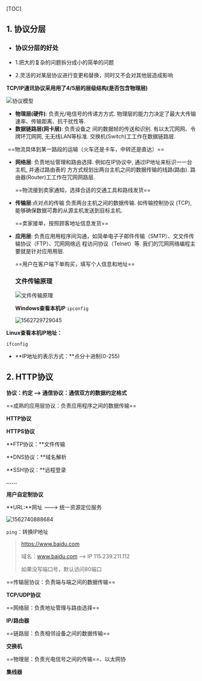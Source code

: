 [TOC]

## 1. 协议分层

- ### 协议分层的好处

- 1.把大的复杂的问题拆分成小的简单的问题

- 2.灵活的对某层协议进行变更和替换，同时又不会对其他层造成影响

  

**TCP/IP通讯协议采⽤用了4/5层的层级结构(是否包含物理层)**

![协议模型](C:\Users\j2726\AppData\Roaming\Typora\typora-user-images\1562724499793.png)

- **物理层(硬件)**: 负责光/电信号的传递⽅方式. 物理层的能⼒力决定了最⼤大传输速率、传输距离、抗干扰性等. 
- **数据链路层(网卡层)**: 负责设备之         间的数据帧的传送和识别. 
  有以太⺴⽹网、令牌环⺴⽹网, ⽆无线LAN等标准. 交换机(Switch)⼯工作在数据链路层.

​      ==物流具体到某一路段的运输（火车还是卡车，中转还是直达）==

- **网络层**: 负责地址管理和路由选择. 例如在IP协议中, 通过IP地址来标识⼀一台主机, 并通过路由表的
  ⽅方式规划出两台主机之间的数据传输的线路(路由). 路由器(Router)⼯工作在⺴⽹网路层.

  ==物流接到卖家通知，选择合适的交通工具和路线发货==

- **传输层**:点对点的传输 负责两台主机之间的数据传输. 如传输控制协议 (TCP), 能够确保数据可靠的从源主机发送到目标主机.

  ==卖家接单，按照顾客地址信息发货==

- **应用层**: 负责应⽤用程序间沟通，如简单电⼦子邮件传输（SMTP）、⽂文件传输协议（FTP）、⺴⽹网络远
  程访问协议（Telnet）等. 我们的⺴⽹网络编程主要就是针对应⽤用层.

  ==用户在客户端下单购买，填写个人信息和地址==

  

  ### 文件传输原理

  ![文件传输原理](C:\Users\j2726\AppData\Roaming\Typora\typora-user-images\1562729556556.png)

  **Windows查看本机IP**      `ipconfig`

  

  ![1562729729045](C:\Users\j2726\AppData\Roaming\Typora\typora-user-images\1562729729045.png)

**Linux查看本机IP地址：**

`ifconfig`

- **IP地址的表示方式：**点分十进制(0-255)

## 2. HTTP协议

**协议：约定 --> 通信协议：通信双方的数据约定格式**

==成熟的应用层协议：负责应用程序之间的数据传输==

**HTTP协议**

**HTTPS协议**

**FTP协议：**文件传输

**DNS协议：**域名解析

**SSH协议：**远程登录

**......**

**用户自定制协议**

**URL:**网址  --->  统一资源定位服务

![1562740888684](C:\Users\j2726\AppData\Roaming\Typora\typora-user-images\1562740888684.png)

`ping`：转换IP地址

> https://www.baidu.com
>
> 域名：www.baidu.com ——> IP 115.239.211.112
>
> 如果没写端口号，默认访问80端口

==传输层协议：负责端与端之间的数据传输==

**TCP/UDP协议**

==网络层：负责地址管理与路由选择==

**IP/路由器**

==链路层：负责相邻设备之间的数据传输==

**交换机**

==物理层：负责光电信号之间的传输==、以太网协

**集线器**

